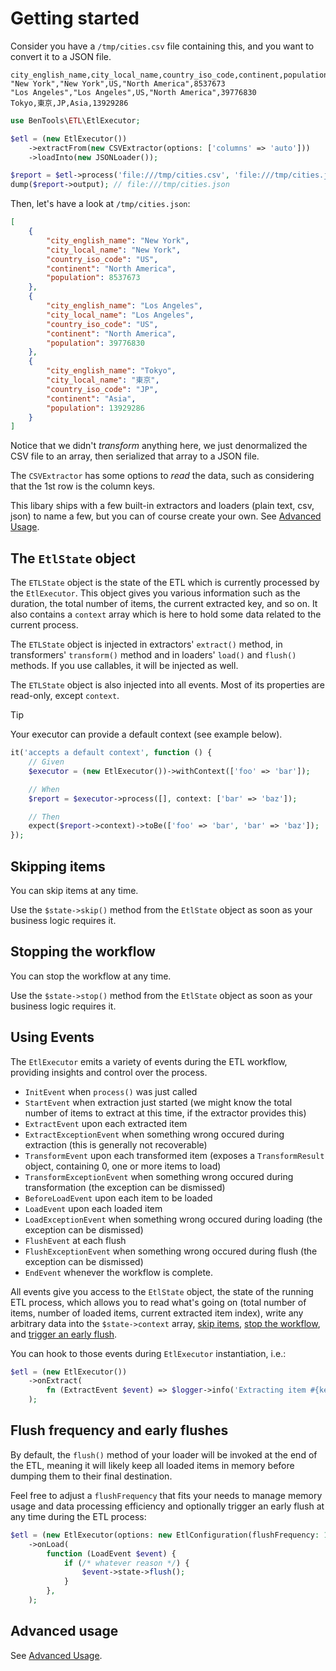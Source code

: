 # Getting started

Consider you have a `/tmp/cities.csv` file containing this, and you want to convert it to a JSON file.


```csv
city_english_name,city_local_name,country_iso_code,continent,population
"New York","New York",US,"North America",8537673
"Los Angeles","Los Angeles",US,"North America",39776830
Tokyo,東京,JP,Asia,13929286
```

```php
use BenTools\ETL\EtlExecutor;

$etl = (new EtlExecutor())
    ->extractFrom(new CSVExtractor(options: ['columns' => 'auto']))
    ->loadInto(new JSONLoader());

$report = $etl->process('file:///tmp/cities.csv', 'file:///tmp/cities.json');
dump($report->output); // file:///tmp/cities.json
```

Then, let's have a look at `/tmp/cities.json`:
```json
[
    {
        "city_english_name": "New York",
        "city_local_name": "New York",
        "country_iso_code": "US",
        "continent": "North America",
        "population": 8537673
    },
    {
        "city_english_name": "Los Angeles",
        "city_local_name": "Los Angeles",
        "country_iso_code": "US",
        "continent": "North America",
        "population": 39776830
    },
    {
        "city_english_name": "Tokyo",
        "city_local_name": "東京",
        "country_iso_code": "JP",
        "continent": "Asia",
        "population": 13929286
    }
]
```

Notice that we didn't _transform_ anything here, we just denormalized the CSV file to an array, then serialized that array to a JSON file.

The `CSVExtractor` has some options to _read_ the data, such as considering that the 1st row is the column keys.

This libary ships with a few built-in extractors and loaders (plain text, csv, json) to name a few,
but you can of course create your own. See [Advanced Usage](advanced_usage.md).

The `EtlState` object
---------------------

The `ETLState` object is the state of the ETL which is currently processed by the `EtlExecutor`.
This object gives you various information such as the duration, the total number of items, 
the current extracted key, and so on.
It also contains a `context` array which is here to hold some data related to the current process.

The `ETLState` object is injected in extractors' `extract()` method, 
in transformers' `transform()` method
and in loaders' `load()` and `flush()` methods.
If you use callables, it will be injected as well.

The `ETLState` object is also injected into all events.
Most of its properties are read-only, except `context`.

> [!TIP]
> Your executor can provide a default context (see example below).

```php
it('accepts a default context', function () {
    // Given
    $executor = (new EtlExecutor())->withContext(['foo' => 'bar']);

    // When
    $report = $executor->process([], context: ['bar' => 'baz']);

    // Then
    expect($report->context)->toBe(['foo' => 'bar', 'bar' => 'baz']);
});
```

Skipping items
--------------

You can skip items at any time.

Use the `$state->skip()` method from the `EtlState` object as soon as your business logic requires it.

Stopping the workflow
---------------------

You can stop the workflow at any time.

Use the `$state->stop()` method from the `EtlState` object as soon as your business logic requires it.

Using Events
------------

The `EtlExecutor` emits a variety of events during the ETL workflow, providing insights and control over the process.

- `InitEvent` when `process()` was just called
- `StartEvent` when extraction just started (we might know the total number of items to extract at this time, if the extractor provides this)
- `ExtractEvent` upon each extracted item
- `ExtractExceptionEvent` when something wrong occured during extraction (this is generally not recoverable)
- `TransformEvent` upon each transformed item (exposes a `TransformResult` object, containing 0, one or more items to load)
- `TransformExceptionEvent` when something wrong occured during transformation (the exception can be dismissed)
- `BeforeLoadEvent` upon each item to be loaded
- `LoadEvent` upon each loaded item
- `LoadExceptionEvent` when something wrong occured during loading (the exception can be dismissed)
- `FlushEvent` at each flush
- `FlushExceptionEvent` when something wrong occured during flush (the exception can be dismissed)
- `EndEvent` whenever the workflow is complete.

All events give you access to the `EtlState` object, the state of the running ETL process, which allows you to read what's going on
(total number of items, number of loaded items, current extracted item index), write any arbitrary data into the `$state->context` array,
[skip items](#skipping-items), [stop the workflow](#stopping-the-workflow), and [trigger an early flush](#flush-frequency-and-early-flushes).

You can hook to those events during `EtlExecutor` instantiation, i.e.:

```php
$etl = (new EtlExecutor())
    ->onExtract(
        fn (ExtractEvent $event) => $logger->info('Extracting item #{key}', ['key' => $event->state->currentItemKey]),
    );
```

Flush frequency and early flushes
---------------------------------

By default, the `flush()` method of your loader will be invoked at the end of the ETL,
meaning it will likely keep all loaded items in memory before dumping them to their final destination.

Feel free to adjust a `flushFrequency` that fits your needs to manage memory usage and data processing efficiency
and optionally trigger an early flush at any time during the ETL process:

```php
$etl = (new EtlExecutor(options: new EtlConfiguration(flushFrequency: 10)))
    ->onLoad(
        function (LoadEvent $event) {
            if (/* whatever reason */) {
                $event->state->flush();
            }
        },
    );
```

Advanced usage
--------------

See [Advanced Usage](advanced_usage.md).
